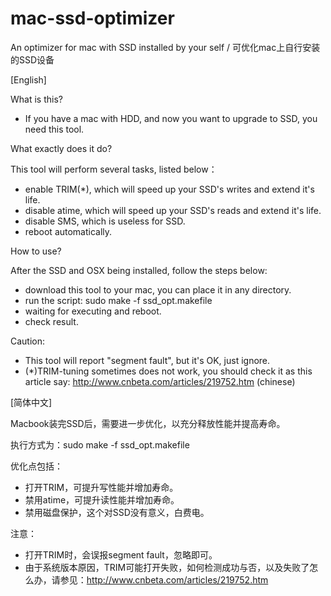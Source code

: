 mac-ssd-optimizer
=================

An optimizer for mac with SSD installed by your self / 可优化mac上自行安装的SSD设备


[English]

What is this?

 - If you have a mac with HDD, and now you want to upgrade to SSD, you need this tool.


What exactly does it do?

This tool will perform several tasks, listed below：

 - enable TRIM(*), which will speed up your SSD's writes and extend it's life.
 - disable atime, which will speed up your SSD's reads and extend it's life.
 - disable SMS, which is useless for SSD.
 - reboot automatically.
 

How to use?

After the SSD and OSX being installed, follow the steps below:

 - download this tool to your mac, you can place it in any directory.
 - run the script: sudo make -f ssd_opt.makefile
 - waiting for executing and reboot.
 - check result.


Caution:

 - This tool will report "segment fault", but it's OK, just ignore.
 - (*)TRIM-tuning sometimes does not work, you should check it as this article say: http://www.cnbeta.com/articles/219752.htm (chinese)


[简体中文]

Macbook装完SSD后，需要进一步优化，以充分释放性能并提高寿命。

执行方式为：sudo make -f ssd_opt.makefile

优化点包括：
- 打开TRIM，可提升写性能并增加寿命。
-	禁用atime，可提升读性能并增加寿命。
-	禁用磁盘保护，这个对SSD没有意义，白费电。

注意：
 - 打开TRIM时，会误报segment fault，忽略即可。
 - 由于系统版本原因，TRIM可能打开失败，如何检测成功与否，以及失败了怎么办，请参见：http://www.cnbeta.com/articles/219752.htm
